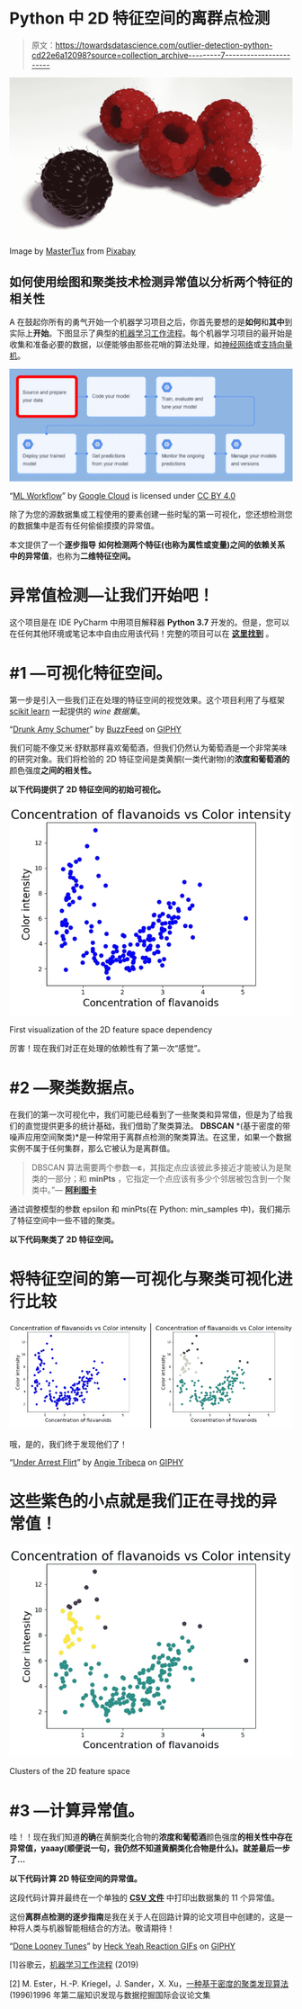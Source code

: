 # Python 中 2D 特征空间的离群点检测

> 原文：<https://towardsdatascience.com/outlier-detection-python-cd22e6a12098?source=collection_archive---------7----------------------->

![](img/3f1cc4019e1306eeca81d542f7d89e90.png)

Image by [MasterTux](https://pixabay.com/users/MasterTux-470906/?utm_source=link-attribution&utm_medium=referral&utm_campaign=image&utm_content=1200533) from [Pixabay](https://pixabay.com/?utm_source=link-attribution&utm_medium=referral&utm_campaign=image&utm_content=1200533)

## 如何使用绘图和聚类技术检测异常值以分析两个特征的相关性

A 在鼓起你所有的勇气开始一个机器学习项目之后，你首先要想的是**如何**和**其中**到实际上**开始**。下图显示了典型的[机器学习工作流程](https://cloud.google.com/ml-engine/docs/ml-solutions-overview)。每个机器学习项目的最开始是收集和准备必要的数据，以便能够由那些花哨的算法处理，如[神经网络](/how-to-build-your-own-neural-network-from-scratch-in-python-68998a08e4f6)或[支持向量机](/support-vector-machine-introduction-to-machine-learning-algorithms-934a444fca47)。

![](img/af84268300ada06232d3f930129dec8d.png)

“[ML Workflow](https://cloud.google.com/ml-engine/docs/ml-solutions-overview)” by [Google Cloud](https://cloud.google.com/) is licensed under [CC BY 4.0](https://creativecommons.org/licenses/by/4.0/)

除了为您的源数据集或工程使用的要素创建一些时髦的第一可视化，您还想检测您的数据集中是否有任何偷偷摸摸的异常值。

本文提供了一个**逐步指导** **如何检测两个特征(也称为属性或变量)之间的依赖关系中的异常值**，也称为**二维特征空间。**

# 异常值检测—让我们开始吧！

这个项目是在 IDE PyCharm 中用项目解释器 **Python 3.7** 开发的。但是，您可以在任何其他环境或笔记本中自由应用该代码！完整的项目可以在 [**这里找到**](https://github.com/JOPloume/outlier-detection-2D-feature-space) 。

# #1 —可视化特征空间。

第一步是引入一些我们正在处理的特征空间的视觉效果。这个项目利用了与框架 [scikit learn](https://scikit-learn.org/stable/index.html) 一起提供的 *wine 数据集*。

“[Drunk Amy Schumer](https://giphy.com/gifs/amy-schumer-E3L5goMMSoAAo)” by [BuzzFeed](https://www.buzzfeed.com/) on [GIPHY](https://giphy.com/)

我们可能不像艾米·舒默那样喜欢葡萄酒，但我们仍然认为葡萄酒是一个非常美味的研究对象。我们将检验的 2D 特征空间是类黄酮(一类代谢物)的**浓度和葡萄酒的**颜色强度**之间的相关性。**

**以下代码提供了 2D 特征空间的初始可视化。**

![](img/b6bdb657e8951b38e1509feb9d22b941.png)

First visualization of the 2D feature space dependency

厉害！现在我们对正在处理的依赖性有了第一次“感觉”。

# #2 —聚类数据点。

在我们的第一次可视化中，我们可能已经看到了一些聚类和异常值，但是为了给我们的直觉提供更多的统计基础，我们借助了聚类算法。 **DBSCAN** *(基于密度的带噪声应用空间聚类)*是一种常用于离群点检测的聚类算法。在这里，如果一个数据实例不属于任何集群，那么它被认为是离群值。

> DBSCAN 算法需要两个参数—**ε**，其指定点应该彼此多接近才能被认为是聚类的一部分；和 **minPts** ，它指定一个点应该有多少个邻居被包含到一个聚类中。”— [**阿利图卡**](https://github.com/alitouka)

通过调整模型的参数 epsilon 和 minPts(在 Python: min_samples 中)，我们揭示了特征空间中一些不错的聚类。

**以下代码聚类了 2D 特征空间。**

# 将特征空间的第一可视化与聚类可视化进行比较

![](img/d28f4a6cb9a1d788e1a85c1a03be0883.png)

哦，是的，我们终于发现他们了！

“[Under Arrest Flirt](https://giphy.com/gifs/angietribecatbs-l41YiwLaLdnOFRWlq)” by [Angie Tribeca](https://giphy.com/angietribecatbs/) on [GIPHY](https://giphy.com/)

# 这些紫色的小点就是我们正在寻找的**异常值**！

![](img/9fad336ec24407252aa266b765ce6961.png)

Clusters of the 2D feature space

# #3 —计算异常值。

哇！！现在我们知道**的确**在黄酮类化合物的**浓度和葡萄酒**颜色强度**的相关性中存在异常值，yaaay(顺便说一句，我仍然不知道黄酮类化合物是什么)。就差最后一步了…**

**以下代码计算 2D 特征空间的异常值。**

这段代码计算并最终在一个单独的 [**CSV 文件**](https://github.com/JOPloume/outlier-detection-2D-feature-space/blob/master/datasets/dbscan-outliers.csv) 中打印出数据集的 11 个异常值。

这份**离群点检测的逐步指南**是我在关于人在回路计算的论文项目中创建的，这是一种将人类与机器智能相结合的方法。敬请期待！

“[Done Looney Tunes](https://giphy.com/gifs/the-end-thats-all-folks-lD76yTC5zxZPG)” by [Heck Yeah Reaction GIFs](https://heckyeahreactiongifs.tumblr.com/) on [GIPHY](https://giphy.com/)

[1]谷歌云，[机器学习工作流程](https://cloud.google.com/ml-engine/docs/ml-solutions-overview) (2019)

[2] M. Ester，H.-P. Kriegel，J. Sander，X. Xu，[一种基于密度的聚类发现算法](https://dl-acm-org.proxy.lnu.se/citation.cfm?id=3001507)(1996)1996 年第二届知识发现与数据挖掘国际会议论文集